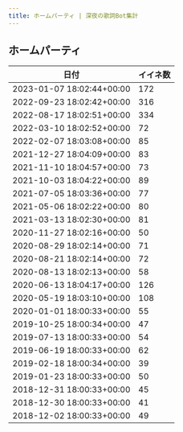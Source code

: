```yaml
---
title: ホームパーティ | 深夜の歌詞Bot集計
---
```

## ホームパーティ

|日付|イイネ数|
|-|-|
|2023-01-07 18:02:44+00:00|172|
|2022-09-23 18:02:42+00:00|316|
|2022-08-17 18:02:51+00:00|334|
|2022-03-10 18:02:52+00:00|72|
|2022-02-07 18:03:08+00:00|85|
|2021-12-27 18:04:09+00:00|83|
|2021-11-10 18:04:57+00:00|73|
|2021-10-03 18:04:22+00:00|89|
|2021-07-05 18:03:36+00:00|77|
|2021-05-06 18:02:22+00:00|80|
|2021-03-13 18:02:30+00:00|81|
|2020-11-27 18:02:16+00:00|50|
|2020-08-29 18:02:14+00:00|71|
|2020-08-21 18:02:14+00:00|72|
|2020-08-13 18:02:13+00:00|58|
|2020-06-13 18:04:17+00:00|126|
|2020-05-19 18:03:10+00:00|108|
|2020-01-01 18:00:33+00:00|55|
|2019-10-25 18:00:34+00:00|47|
|2019-07-13 18:00:33+00:00|54|
|2019-06-19 18:00:33+00:00|62|
|2019-02-18 18:00:34+00:00|39|
|2019-01-23 18:00:33+00:00|50|
|2018-12-31 18:00:33+00:00|45|
|2018-12-30 18:00:33+00:00|41|
|2018-12-02 18:00:33+00:00|49|
